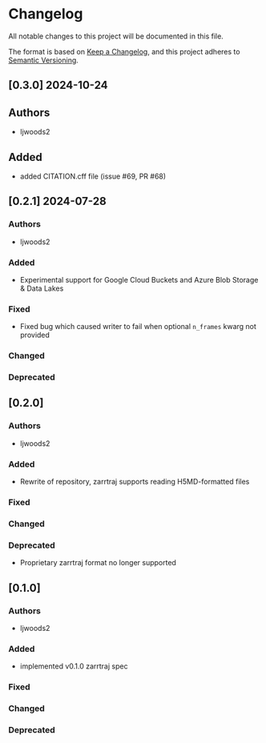 # Changelog
All notable changes to this project will be documented in this file.

The format is based on [Keep a Changelog](https://keepachangelog.com/en/1.0.0/),
and this project adheres to [Semantic Versioning](https://semver.org/spec/v2.0.0.html).

<!--
The rules for this file:
  * entries are sorted newest-first.
  * summarize sets of changes - don't reproduce every git log comment here.
  * don't ever delete anything.
  * keep the format consistent:
    * do not use tabs but use spaces for formatting
    * 79 char width
    * YYYY-MM-DD date format (following ISO 8601)
  * accompany each entry with github issue/PR number (Issue #xyz)
-->
## [0.3.0] 2024-10-24

## Authors
- ljwoods2

## Added
- added CITATION.cff file (issue #69, PR #68)

## [0.2.1] 2024-07-28


### Authors
- ljwoods2

### Added
- Experimental support for Google Cloud Buckets and Azure Blob Storage & Data Lakes

### Fixed
- Fixed bug which caused writer to fail when optional `n_frames` kwarg not provided

### Changed


### Deprecated

## [0.2.0]


### Authors
- ljwoods2

### Added
- Rewrite of repository, zarrtraj supports reading H5MD-formatted files

### Fixed


### Changed


### Deprecated
- Proprietary zarrtraj format no longer supported

## [0.1.0]

### Authors
- ljwoods2

### Added
- implemented v0.1.0 zarrtraj spec

### Fixed


### Changed


### Deprecated



